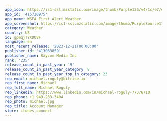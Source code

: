 ```yaml
---
app_icon: https://is1-ssl.mzstatic.com/image/thumb/Purple126/v4/1c/e7/ea/1ce7ea97-a6e6-8d61-08ba-dd3edaeebba0/AppIcon-1x_U007emarketing-0-4-0-85-220.jpeg/1024x1024bb.png
app_id: '415720975'
app_name: WSFA First Alert Weather
app_screenshot: https://is1-ssl.mzstatic.com/image/thumb/PurpleSource116/v4/1d/72/bb/1d72bb62-446b-cd0b-6b9f-50b90a65f456/5fc287e2-fa00-433d-8d60-db989a09730f_Simulator_Screen_Shot_-_11ProMax_-_2023-12-21_at_15.24.35.png/1242x2688bb.png
category: Weather
country: US
id: gpmqjTYXDUVF
language: en
most_recent_release: '2023-12-21T00:00:00'
publisher_id: '413063859'
publisher_name: Raycom Media Inc
rank: '235'
release_count_in_past_year: '9'
release_count_in_past_year_category: 8
release_count_in_past_year_top_in_category: 23
rep_email: michael.roguly@bitrise.io
rep_first_name: Michael
rep_full_name: Michael Roguly
rep_linkedin: https://www.linkedin.com/in/michael-roguly-77376710
rep_phone: +1 949-233-3404
rep_photo: michael.jpg
rep_title: Account Manager
store: itunes_connect
---
```

